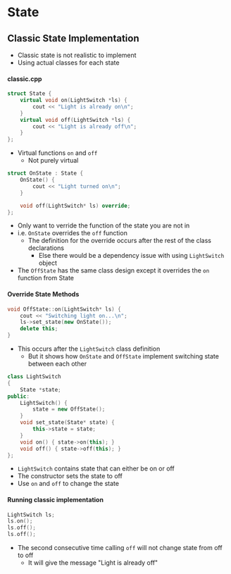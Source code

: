 # State
 


## Classic State Implementation
- Classic state is not realistic to implement
- Using actual classes for each state
#### classic.cpp
```cpp
struct State {
    virtual void on(LightSwitch *ls) {
        cout << "Light is already on\n";
    }
    virtual void off(LightSwitch *ls) {
        cout << "Light is already off\n";
    }
};
```
- Virtual functions `on` and `off` 
    - Not purely virtual

```cpp
struct OnState : State {
    OnState() {
        cout << "Light turned on\n";
    }

    void off(LightSwitch* ls) override;
};
```
- Only want to verride the function of the state you are not in
- i.e. `OnState` overrides the `off` function
    - The definition for the override occurs after the rest of the class declarations
        - Else there would be a dependency issue with using `LightSwitch` object
- The `OffState` has the same class design except it overrides the `on` function from State

#### Override State Methods
```cpp
void OffState::on(LightSwitch* ls) {
    cout << "Switching light on...\n";
    ls->set_state(new OnState());
    delete this;
}
```
- This occurs after the `LightSwitch` class definition
    - But it shows how `OnState` and `OffState` implement switching state between each other

```cpp
class LightSwitch
{
    State *state;
public:
    LightSwitch() {
        state = new OffState();
    }
    void set_state(State* state) {
        this->state = state;
    }
    void on() { state->on(this); }
    void off() { state->off(this); }
};
```
- `LightSwitch` contains state that can either be on or off
- The constructor sets the state to off
- Use `on` and `off` to change the state

#### Running classic implementation
```cpp
LightSwitch ls;
ls.on();
ls.off();
ls.off();
```
- The second consecutive time calling `off` will not change state from off to off
    - It will give the message "Light is already off"

